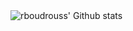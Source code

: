 <img align='left' alt="rboudrouss' Github stats" src='https://github-readme-stats.vercel.app/api?username=rboudrouss&show_incos=true&hide_border=true'>